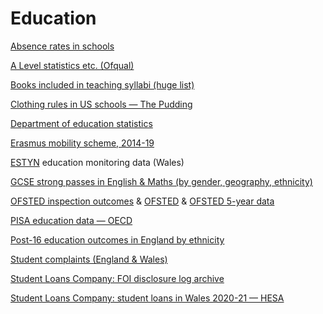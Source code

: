 # Education

[Absence rates in schools](https://explore-education-statistics.service.gov.uk/find-statistics/pupil-attendance-in-schools)

[A Level statistics etc. (Ofqual)](https://www.gov.uk/search/research-and-statistics?content_store_document_type=statistics_published&organisations%5B%5D=ofqual&order=updated-newest)

[Books included in teaching syllabi (huge list)](https://opensyllabus.org/)

[Clothing rules in US schools — The Pudding](https://github.com/the-pudding/data/tree/master/dress-codes)

[Department of education statistics](https://explore-education-statistics.service.gov.uk/)

[Erasmus mobility scheme, 2014-19](https://data.europa.eu/data/datasets/erasmus-mobility-statistics-2014-2019-v2?locale=en)

[ESTYN](https://www.estyn.gov.wales/) education monitoring data (Wales)

[GCSE strong passes in English & Maths (by gender, geography, ethnicity)](https://data.gov.uk/dataset/ec1efd76-d6ad-4594-9b4d-944aa4170e63/gcse-english-and-maths-results-by-ethnicity)

[OFSTED inspection outcomes](https://www.gov.uk/government/statistical-data-sets/monthly-management-information-ofsteds-school-inspections-outcomes) & [OFSTED](https://www.gov.uk/government/organisations/ofsted/about/statistics) & [OFSTED 5-year data](https://www.gov.uk/government/publications/five-year-ofsted-inspection-data)

[PISA education data — OECD](https://www.oecd.org/pisa/data/)

[Post-16 education outcomes in England by ethnicity](https://www.gov.uk/government/publications/post-16-education-outcomes-by-ethnicity-in-england)

[Student complaints (England & Wales)](https://www.oiahe.org.uk/resources-and-publications/case-summaries/)

[Student Loans Company: FOI disclosure log archive](https://webarchive.nationalarchives.gov.uk/ukgwa/20190301124453/https://www.slc.co.uk/freedom-of-information/freedom-of-information-disclosures.aspx)

[Student Loans Company: student loans in Wales 2020-21 — HESA](https://www.hesa.ac.uk/data-and-analysis)
